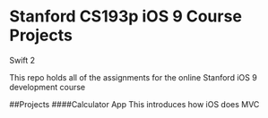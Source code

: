 # Stanford CS193p iOS 9 Course Projects
Swift 2

This repo holds all of the assignments for the online Stanford iOS 9 development course

##Projects
####Calculator App
This introduces how iOS does MVC
